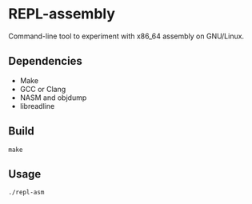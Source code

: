 # REPL-assembly
Command-line tool to experiment with x86_64 assembly on GNU/Linux.

## Dependencies
* Make
* GCC or Clang
* NASM and objdump
* libreadline

## Build
```
make
```

## Usage
```
./repl-asm
```
